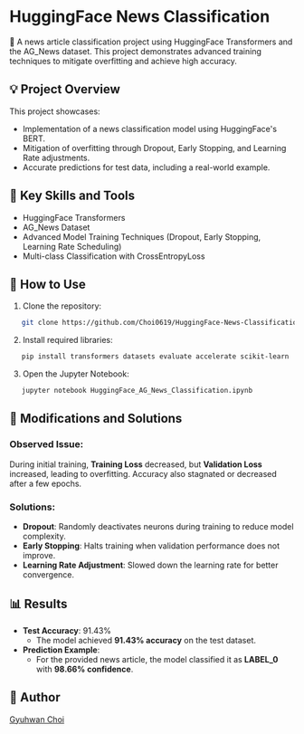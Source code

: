 # HuggingFace News Classification

📰 A news article classification project using HuggingFace Transformers and the AG_News dataset. This project demonstrates advanced training techniques to mitigate overfitting and achieve high accuracy.

## 💡 Project Overview
This project showcases:
- Implementation of a news classification model using HuggingFace's BERT.
- Mitigation of overfitting through Dropout, Early Stopping, and Learning Rate adjustments.
- Accurate predictions for test data, including a real-world example.

## 🔧 Key Skills and Tools
- HuggingFace Transformers
- AG_News Dataset
- Advanced Model Training Techniques (Dropout, Early Stopping, Learning Rate Scheduling)
- Multi-class Classification with CrossEntropyLoss

## 🚀 How to Use
1. Clone the repository:  
```bash
   git clone https://github.com/Choi0619/HuggingFace-News-Classification.git
   ```
2. Install required libraries:  
```bash
   pip install transformers datasets evaluate accelerate scikit-learn
   ```
3. Open the Jupyter Notebook:  
```bash
   jupyter notebook HuggingFace_AG_News_Classification.ipynb
   ```

## 🔄 Modifications and Solutions
### Observed Issue:
During initial training, **Training Loss** decreased, but **Validation Loss** increased, leading to overfitting. Accuracy also stagnated or decreased after a few epochs.

### Solutions:
- **Dropout**: Randomly deactivates neurons during training to reduce model complexity.
- **Early Stopping**: Halts training when validation performance does not improve.
- **Learning Rate Adjustment**: Slowed down the learning rate for better convergence.

## 📊 Results
- **Test Accuracy**: 91.43%  
  - The model achieved **91.43% accuracy** on the test dataset.
- **Prediction Example**:  
  - For the provided news article, the model classified it as **LABEL_0** with **98.66% confidence**.

## 👤 Author
[Gyuhwan Choi](https://github.com/Choi0619)
